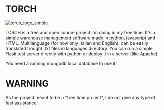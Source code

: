 # TORCH

![torch_logo_simple](https://github.com/user-attachments/assets/ea13ff60-7cff-4ff8-a1b7-64570b4dc1f0)

TORCH is a free and open source project i'm doing in my free time.
It's a simple warehouse management software made in python, javascript and HTML.
Multilanguage (for now only Italian and English), can be easily translated trought .txt files in languages directory.
You can run a simple Flask test server directly with python or deploy it in a server (like Apache).

You need a running mongodb local database to use it!

# WARNING

As the project meant to be a "free time project", I do not give any type of fast assistance!
